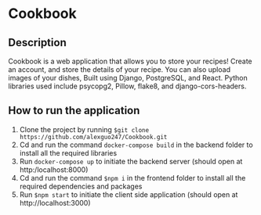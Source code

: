 # Cookbook
## Description
Cookbook is a web application that allows you to store your recipes! Create an account, and store the details of your recipe. You can also upload
images of your dishes,
Built using Django, PostgreSQL, and React. Python libraries used include psycopg2, Pillow, flake8, and django-cors-headers. 

## How to run the application

1. Clone the project by running `$git clone https://github.com/alexguo247/Cookbook.git`
2. Cd and run the command `docker-compose build` in the backend folder to install all the required libraries
3. Run `docker-compose up` to initiate the backend server (should open at http:/localhost:8000)
4. Cd and run the command `$npm i` in the frontend folder to install all the required dependencies and packages
5. Run `$npm start` to initiate the client side application (should open at http://localhost:3000)
